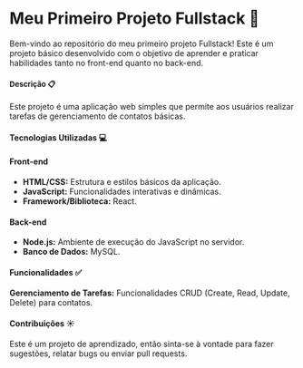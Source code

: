 <h1>Meu Primeiro Projeto Fullstack 🚀 </h1>
Bem-vindo ao repositório do meu primeiro projeto Fullstack! Este é um projeto básico desenvolvido com o objetivo de aprender e praticar habilidades tanto no front-end quanto no back-end.

  <font size='2'> <h4>Descrição 📋 </h4> </font>
    Este projeto é uma aplicação web simples que permite aos usuários realizar tarefas de gerenciamento de contatos básicas.
  <h4>Tecnologias Utilizadas 💻 </h4>
    <b><h4>Front-end </h4></b>
      <ul>
        <li><b>HTML/CSS:</b> Estrutura e estilos básicos da aplicação.<br></li>
        <li><b>JavaScript:</b> Funcionalidades interativas e dinâmicas.<br></li>
        <li><b>Framework/Biblioteca:</b> React.</li>
      </ul>
    <b><h4>Back-end </h4></b>
      <ul>
        <li><b>Node.js:</b> Ambiente de execução do JavaScript no servidor.<br></li>
        <li><b>Banco de Dados:</b> MySQL.</li>
      </ul>
  <h4>Funcionalidades ✅ </h4>
    <b>Gerenciamento de Tarefas:</b> Funcionalidades CRUD (Create, Read, Update, Delete) para contatos.
  <h4>Contribuições ☀️ </h4>
    Este é um projeto de aprendizado, então sinta-se à vontade para fazer sugestões, relatar bugs ou enviar pull requests.
